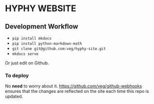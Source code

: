# HYPHY WEBSITE

## Development Workflow
* `pip install mkdocs`
* `pip install python-markdown-math`
* `git clone git@github.com:veg/hyphy-site.git`
* `mkdocs serve`

Or just edit on Github.

### To deploy

No **need** to worry about it. https://github.com/veg/github-webhooks ensures that the changes are reflected on the site each time this repo is updated. 
